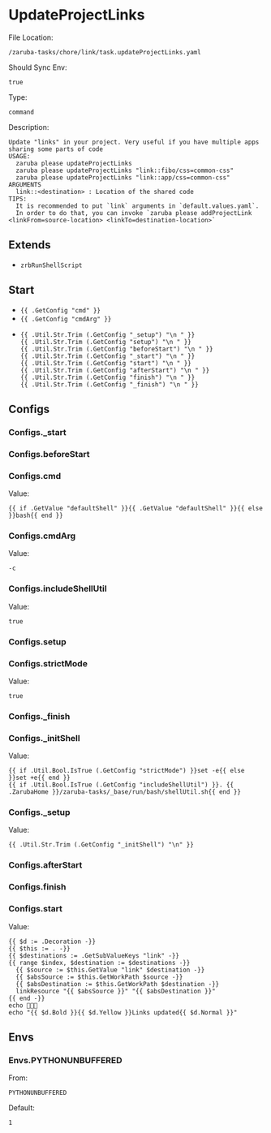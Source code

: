 
# UpdateProjectLinks

File Location:

    /zaruba-tasks/chore/link/task.updateProjectLinks.yaml

Should Sync Env:

    true

Type:

    command

Description:

    Update "links" in your project. Very useful if you have multiple apps sharing some parts of code
    USAGE:
      zaruba please updateProjectLinks
      zaruba please updateProjectLinks "link::fibo/css=common-css"
      zaruba please updateProjectLinks "link::app/css=common-css"
    ARGUMENTS
      link::<destination> : Location of the shared code
    TIPS:
      It is recommended to put `link` arguments in `default.values.yaml`.
      In order to do that, you can invoke `zaruba please addProjectLink <linkFrom=source-location> <linkTo=destination-location>`



## Extends

* `zrbRunShellScript`


## Start

* `{{ .GetConfig "cmd" }}`
* `{{ .GetConfig "cmdArg" }}`
*
    ```
    {{ .Util.Str.Trim (.GetConfig "_setup") "\n " }}
    {{ .Util.Str.Trim (.GetConfig "setup") "\n " }}
    {{ .Util.Str.Trim (.GetConfig "beforeStart") "\n " }}
    {{ .Util.Str.Trim (.GetConfig "_start") "\n " }}
    {{ .Util.Str.Trim (.GetConfig "start") "\n " }}
    {{ .Util.Str.Trim (.GetConfig "afterStart") "\n " }}
    {{ .Util.Str.Trim (.GetConfig "finish") "\n " }}
    {{ .Util.Str.Trim (.GetConfig "_finish") "\n " }}

    ```


## Configs


### Configs._start


### Configs.beforeStart


### Configs.cmd

Value:

    {{ if .GetValue "defaultShell" }}{{ .GetValue "defaultShell" }}{{ else }}bash{{ end }}


### Configs.cmdArg

Value:

    -c


### Configs.includeShellUtil

Value:

    true


### Configs.setup


### Configs.strictMode

Value:

    true


### Configs._finish


### Configs._initShell

Value:

    {{ if .Util.Bool.IsTrue (.GetConfig "strictMode") }}set -e{{ else }}set +e{{ end }}
    {{ if .Util.Bool.IsTrue (.GetConfig "includeShellUtil") }}. {{ .ZarubaHome }}/zaruba-tasks/_base/run/bash/shellUtil.sh{{ end }}



### Configs._setup

Value:

    {{ .Util.Str.Trim (.GetConfig "_initShell") "\n" }}


### Configs.afterStart


### Configs.finish


### Configs.start

Value:

    {{ $d := .Decoration -}}
    {{ $this := . -}}
    {{ $destinations := .GetSubValueKeys "link" -}}
    {{ range $index, $destination := $destinations -}}
      {{ $source := $this.GetValue "link" $destination -}}
      {{ $absSource := $this.GetWorkPath $source -}}
      {{ $absDestination := $this.GetWorkPath $destination -}}
      linkResource "{{ $absSource }}" "{{ $absDestination }}"
    {{ end -}}
    echo 🎉🎉🎉
    echo "{{ $d.Bold }}{{ $d.Yellow }}Links updated{{ $d.Normal }}"



## Envs


### Envs.PYTHONUNBUFFERED

From:

    PYTHONUNBUFFERED

Default:

    1
